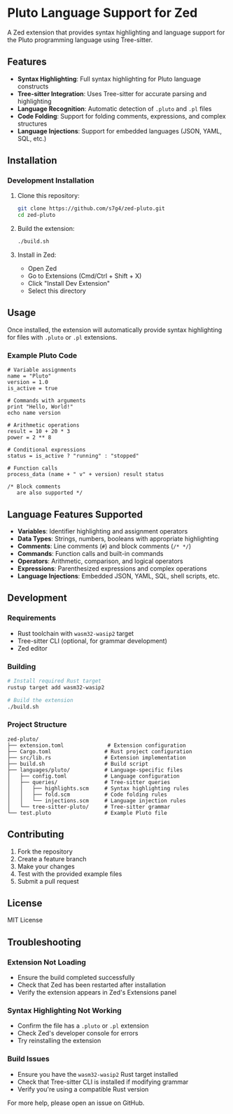 # Pluto Language Support for Zed

A Zed extension that provides syntax highlighting and language support for the Pluto programming language using Tree-sitter.

## Features

- **Syntax Highlighting**: Full syntax highlighting for Pluto language constructs
- **Tree-sitter Integration**: Uses Tree-sitter for accurate parsing and highlighting
- **Language Recognition**: Automatic detection of `.pluto` and `.pl` files
- **Code Folding**: Support for folding comments, expressions, and complex structures
- **Language Injections**: Support for embedded languages (JSON, YAML, SQL, etc.)

## Installation

### Development Installation

1. Clone this repository:
   ```bash
   git clone https://github.com/s7g4/zed-pluto.git
   cd zed-pluto
   ```

2. Build the extension:
   ```bash
   ./build.sh
   ```

3. Install in Zed:
   - Open Zed
   - Go to Extensions (Cmd/Ctrl + Shift + X)
   - Click "Install Dev Extension"
   - Select this directory

## Usage

Once installed, the extension will automatically provide syntax highlighting for files with `.pluto` or `.pl` extensions.

### Example Pluto Code

```pluto
# Variable assignments
name = "Pluto"
version = 1.0
is_active = true

# Commands with arguments
print "Hello, World!"
echo name version

# Arithmetic operations
result = 10 + 20 * 3
power = 2 ** 8

# Conditional expressions
status = is_active ? "running" : "stopped"

# Function calls
process_data (name + " v" + version) result status

/* Block comments
   are also supported */
```

## Language Features Supported

- **Variables**: Identifier highlighting and assignment operators
- **Data Types**: Strings, numbers, booleans with appropriate highlighting
- **Comments**: Line comments (`#`) and block comments (`/* */`)
- **Commands**: Function calls and built-in commands
- **Operators**: Arithmetic, comparison, and logical operators
- **Expressions**: Parenthesized expressions and complex operations
- **Language Injections**: Embedded JSON, YAML, SQL, shell scripts, etc.

## Development

### Requirements

- Rust toolchain with `wasm32-wasip2` target
- Tree-sitter CLI (optional, for grammar development)
- Zed editor

### Building

```bash
# Install required Rust target
rustup target add wasm32-wasip2

# Build the extension
./build.sh
```

### Project Structure

```
zed-pluto/
├── extension.toml              # Extension configuration
├── Cargo.toml                 # Rust project configuration
├── src/lib.rs                 # Extension implementation
├── build.sh                   # Build script
├── languages/pluto/           # Language-specific files
│   ├── config.toml            # Language configuration
│   ├── queries/               # Tree-sitter queries
│   │   ├── highlights.scm     # Syntax highlighting rules
│   │   ├── fold.scm           # Code folding rules
│   │   └── injections.scm     # Language injection rules
│   └── tree-sitter-pluto/     # Tree-sitter grammar
└── test.pluto                 # Example Pluto file
```

## Contributing

1. Fork the repository
2. Create a feature branch
3. Make your changes
4. Test with the provided example files
5. Submit a pull request

## License

MIT License

## Troubleshooting

### Extension Not Loading
- Ensure the build completed successfully
- Check that Zed has been restarted after installation
- Verify the extension appears in Zed's Extensions panel

### Syntax Highlighting Not Working
- Confirm the file has a `.pluto` or `.pl` extension
- Check Zed's developer console for errors
- Try reinstalling the extension

### Build Issues
- Ensure you have the `wasm32-wasip2` Rust target installed
- Check that Tree-sitter CLI is installed if modifying grammar
- Verify you're using a compatible Rust version

For more help, please open an issue on GitHub.